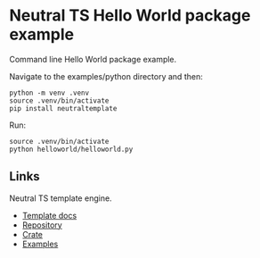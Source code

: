 Neutral TS Hello World package example
======================================

Command line Hello World package example.

Navigate to the examples/python directory and then:

```
python -m venv .venv
source .venv/bin/activate
pip install neutraltemplate
```

Run:

```
source .venv/bin/activate
python helloworld/helloworld.py
```

Links
-----

Neutral TS template engine.

- [Template docs](https://franbarinstance.github.io/neutralts-docs/docs/neutralts/doc/)
- [Repository](https://github.com/FranBarInstance/neutralts)
- [Crate](https://crates.io/crates/neutralts)
- [Examples](https://github.com/FranBarInstance/neutralts-docs/tree/master/examples)
